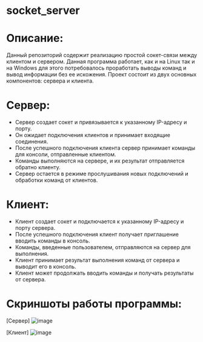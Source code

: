 # socket_server

# Описание: 

Данный репозиторий содержит реализацию простой сокет-связи между клиентом и сервером. Данная программа работает, как и на Linux так и на Windows для этого потребовалось проработать выводы команд и вывод информации без ее искожения. Проект состоит из двух основных компонентов: сервера и клиента.



# Сервер:
- Сервер создает сокет и привязывается к указанному IP-адресу и порту.
- Он ожидает подключения клиентов и принимает входящие соединения.
- После успешного подключения клиента сервер принимает команды для консоли, отправленные клиентом.
- Команды выполняются на сервере, и их результат отправляется обратно клиенту.
- Сервер остается в режиме прослушивания новых подключений и обработки команд от клиентов.




# Клиент:
- Клиент создает сокет и подключается к указанному IP-адресу и порту сервера.
- После успешного подключения клиент получает приглашение вводить команды в консоль.
- Команды, введенные пользователем, отправляются на сервер для выполнения.
- Клиент принимает результат выполнения команд от сервера и выводит его в консоль.
- Клиент может продолжать вводить команды и получать результаты от сервера.




# Скриншоты работы программы:

[Сервер]
![image](https://github.com/SeVaSe/socket_server/assets/108822198/0c1703d0-f837-4eb8-ba91-ab26e529b4e7)


[Клиент]
![image](https://github.com/SeVaSe/socket_server/assets/108822198/1879f12e-07dc-4d7b-ac51-c7b78dc075c1)
